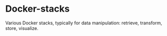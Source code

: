 # Docker-stacks
Various Docker stacks, typically for data manipulation: retrieve, transform, store, visualize.
